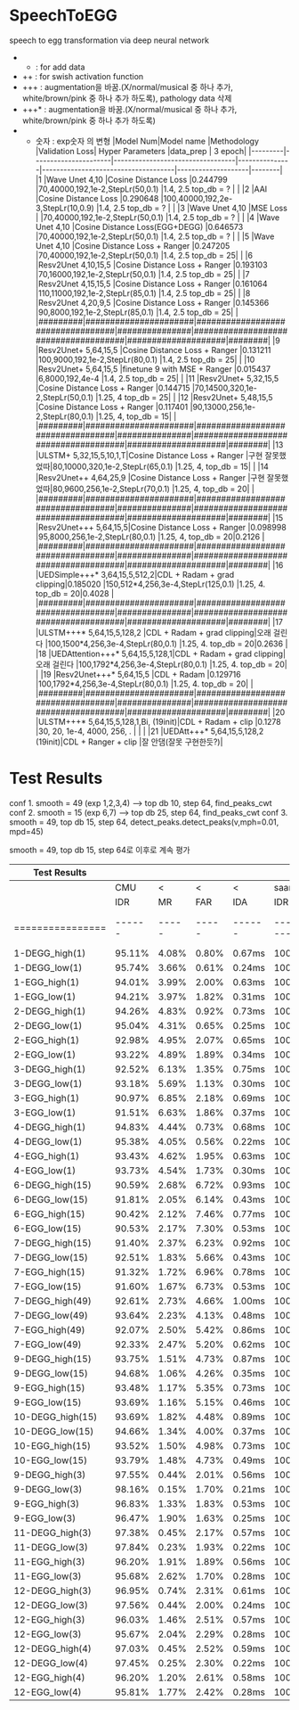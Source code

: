 # SpeechToEGG
speech to egg transformation via deep neural network

- +  : for add data
- ++ : for swish activation function
- +++ : augmentation을 바꿈.(X/normal/musical 중 하나 추가, white/brown/pink 중 하나 추가 하도록), pathology data 삭제
- +++* : augmentation을 바꿈.(X/normal/musical 중 하나 추가, white/brown/pink 중 하나 추가 하도록)
- * 숫자 : exp숫자 의 변형
|Model Num|Model name            |Methodology                       |Validation Loss| Hyper Parameters                    |data_prep           | 3 epoch|
|---------|----------------------|----------------------------------|---------------|-------------------------------------|--------------------|--------|
|1        |Wave Unet 4,10        |Cosine Distance Loss              |0.244799       |70,40000,192,1e-2,StepLr(50,0.1)     |1.4, 2.5 top_db = ? |        |
|2        |AAI                   |Cosine Distance Loss              |0.290648       |100,40000,192,2e-3,StepLr(10,0.9)    |1.4, 2.5 top_db = ? |        |
|3        |Wave Unet 4,10        |MSE Loss                          |               |70,40000,192,1e-2,StepLr(50,0.1)     |1.4, 2.5 top_db = ? |        |
|4        |Wave Unet 4,10        |Cosine Distance Loss(EGG+DEGG)    |0.646573       |70,40000,192,1e-2,StepLr(50,0.1)     |1.4, 2.5 top_db = ? |        |
|5        |Wave Unet 4,10        |Cosine Distance Loss + Ranger     |0.247205       |70,40000,192,1e-2,StepLr(50,0.1)     |1.4, 2.5 top_db = 25|        |
|6        |Resv2Unet 4,10,15,5   |Cosine Distance Loss + Ranger     |0.193103       |70,16000,192,1e-2,StepLr(50,0.1)     |1.4, 2.5 top_db = 25|        |
|7        |Resv2Unet 4,15,15,5   |Cosine Distance Loss + Ranger     |0.161064       |110,11000,192,1e-2,StepLr(85,0.1)    |1.4, 2.5 top_db = 25|        |
|8        |Resv2Unet 4,20,9,5    |Cosine Distance Loss + Ranger     |0.145366       |90,8000,192,1e-2,StepLr(85,0.1)      |1.4, 2.5 top_db = 25|        |
|#########|######################|##################################|###############|#####################################|####################|########|
|9        |Resv2Unet+ 5,64,15,5  |Cosine Distance Loss + Ranger     |0.131211       |100,9000,192,1e-2,StepLr(80,0.1)     |1.4, 2.5 top_db = 25|        |
|10       |Resv2Unet+ 5,64,15,5  |finetune 9 with MSE + Ranger      |0.015437       |6,8000,192,4e-4                      |1.4, 2.5 top_db = 25|        |
|11       |Resv2Unet+ 5,32,15,5  |Cosine Distance Loss + Ranger     |0.144715       |70,14500,320,1e-2,StepLr(50,0.1)     |1.25, 4  top_db = 25|        |
|12       |Resv2Unet+ 5,48,15,5  |Cosine Distance Loss + Ranger     |0.117401       |90,13000,256,1e-2,StepLr(80,0.1)     |1.25, 4, top_db = 15|        |
|#########|######################|##################################|###############|#####################################|####################|########|
|13       |ULSTM+ 5,32,15,5,10,1,T|Cosine Distance Loss + Ranger    |구현 잘못했었따|80,10000,320,1e-2,StepLr(65,0.1)     |1.25, 4, top_db = 15|        |
|14       |Resv2Unet++ 4,64,25,9 |Cosine Distance Loss + Ranger     |구현 잘못했었따|80,9600,256,1e-2,StepLr(70,0.1)      |1.25, 4, top_db = 20|        |
|#########|######################|##################################|###############|#####################################|####################|########|
|15       |Resv2Unet+++ 5,64,15,5|Cosine Distance Loss + Ranger     |0.098998       |95,8000,256,1e-2,StepLr(80,0.1)      |1.25, 4, top_db = 20|0.2126  |
|#########|######################|##################################|###############|#####################################|####################|########|
|16       |UEDSimple+++* 3,64,15,5,512,2|CDL + Radam + grad clipping|0.185020       |150,512\*4,256,3e-4,StepLr(125,0.1)  |1.25, 4. top_db = 20|0.4028  |
|#########|######################|##################################|###############|#####################################|####################|########|
|17       |ULSTM+++*     5,64,15,5,128,2   |CDL + Radam + grad clipping|오래 걸린다 |100,1500\*4,256,3e-4,StepLr(80,0.1)  |1.25, 4. top_db = 20|0.2636  |
|18       |UEDAttention+++* 5,64,15,5,128,1|CDL + Radam + grad clipping|오래 걸린다 |100,1792\*4,256,3e-4,StepLr(80,0.1)  |1.25, 4. top_db = 20|        |
|19       |Resv2Unet+++* 5,64,15,5     |CDL + Radam                 |0.129716       |100,1792\*4,256,3e-4,StepLr(80,0.1)  |1.25, 4. top_db = 20|        |
|#########|######################|##################################|###############|#####################################|####################|########|
|20       |ULSTM+++* 5,64,15,5,128,1,Bi, (19init)|CDL + Radam + clip |0.1278       |30, 20, 1e-4, 4000, 256, .            |                    |        |
|21       |UEDAtt+++* 5,64,15,5,128,2 (19init)|CDL + Ranger + clip   |잘 안댐(잘못 구현한듯?)|
# Test Results

conf 1. smooth = 49 (exp 1,2,3,4)  --> top db 10, step 64, find_peaks_cwt
conf 2. smooth = 15 (exp 6,7)  --> top db 25, step 64, find_peaks_cwt
conf 3. smooth = 49, top db 15, step 64, detect_peaks.detect_peaks(v,mph=0.01, mpd=45)

smooth = 49, top db 15, step 64로 이후로 계속 평가

| Test Results   |      |     |     |      |             |     |     |       | 
|----------------|------|-----|-----|------|-------------|-----|-----|-------|
|                | CMU  |  <  |  <  |  <   | saarbrucken |  <  | <   |  <    |
|                | IDR  | MR  | FAR | IDA  | IDR         | MR  | FAR | IDA   |
|================|------|-----|-----|------|-------------|-----|-----|-------|
|  1-DEGG_high(1)|95.11%|4.08%|0.80%|0.67ms| 100%        | 0%  | 0%  | 0ms   |
|  1-DEGG_low(1) |95.74%|3.66%|0.61%|0.24ms| 100%        | 0%  | 0%  | 0ms   |
|  1-EGG_high(1) |94.01%|3.99%|2.00%|0.63ms| 100%        | 0%  | 0%  | 0ms   |
|  1-EGG_low(1)  |94.21%|3.97%|1.82%|0.31ms| 100%        | 0%  | 0%  | 0ms   |
|  2-DEGG_high(1)|94.26%|4.83%|0.92%|0.73ms| 100%        | 0%  | 0%  | 0ms   |
|  2-DEGG_low(1) |95.04%|4.31%|0.65%|0.25ms| 100%        | 0%  | 0%  | 0ms   |
|  2-EGG_high(1) |92.98%|4.95%|2.07%|0.65ms| 100%        | 0%  | 0%  | 0ms   |
|  2-EGG_low(1)  |93.22%|4.89%|1.89%|0.34ms| 100%        | 0%  | 0%  | 0ms   |
|  3-DEGG_high(1)|92.52%|6.13%|1.35%|0.75ms| 100%        | 0%  | 0%  | 0ms   |
|  3-DEGG_low(1) |93.18%|5.69%|1.13%|0.30ms| 100%        | 0%  | 0%  | 0ms   |
|  3-EGG_high(1) |90.97%|6.85%|2.18%|0.69ms| 100%        | 0%  | 0%  | 0ms   |
|  3-EGG_low(1)  |91.51%|6.63%|1.86%|0.37ms| 100%        | 0%  | 0%  | 0ms   |
|  4-DEGG_high(1)|94.83%|4.44%|0.73%|0.68ms| 100%        | 0%  | 0%  | 0ms   |
|  4-DEGG_low(1) |95.38%|4.05%|0.56%|0.22ms| 100%        | 0%  | 0%  | 0ms   |
|  4-EGG_high(1) |93.43%|4.62%|1.95%|0.63ms| 100%        | 0%  | 0%  | 0ms   |
|  4-EGG_low(1)  |93.73%|4.54%|1.73%|0.30ms| 100%        | 0%  | 0%  | 0ms   |
|6-DEGG_high(15) |90.59%|2.68%|6.72%|0.93ms| 100%        | 0%  | 0%  | 0ms   |
| 6-DEGG_low(15) |91.81%|2.05%|6.14%|0.43ms| 100%        | 0%  | 0%  | 0ms   |
| 6-EGG_high(15) |90.42%|2.12%|7.46%|0.77ms| 100%        | 0%  | 0%  | 0ms   |
|  6-EGG_low(15) |90.53%|2.17%|7.30%|0.53ms| 100%        | 0%  | 0%  | 0ms   |
|7-DEGG_high(15) |91.40%|2.37%|6.23%|0.92ms| 100%        | 0%  | 0%  | 0ms   |
| 7-DEGG_low(15) |92.51%|1.83%|5.66%|0.43ms| 100%        | 0%  | 0%  | 0ms   |
| 7-EGG_high(15) |91.32%|1.72%|6.96%|0.78ms| 100%        | 0%  | 0%  | 0ms   |
| 7-EGG_low(15)  |91.60%|1.67%|6.73%|0.53ms| 100%        | 0%  | 0%  | 0ms   |
|7-DEGG_high(49) |92.61%|2.73%|4.66%|1.00ms| 100%        | 0%  | 0%  | 0ms   |
| 7-DEGG_low(49) |93.64%|2.23%|4.13%|0.48ms| 100%        | 0%  | 0%  | 0ms   |
| 7-EGG_high(49) |92.07%|2.50%|5.42%|0.86ms| 100%        | 0%  | 0%  | 0ms   |
| 7-EGG_low(49)  |92.33%|2.47%|5.20%|0.62ms| 100%        | 0%  | 0%  | 0ms   |
|9-DEGG_high(15) |93.75%|1.51%|4.73%|0.87ms| 100%        | 0%  | 0%  | 0ms   |
| 9-DEGG_low(15) |94.68%|1.06%|4.26%|0.35ms| 100%        | 0%  | 0%  | 0ms   |
| 9-EGG_high(15) |93.48%|1.17%|5.35%|0.73ms| 100%        | 0%  | 0%  | 0ms   |
| 9-EGG_low(15)  |93.69%|1.16%|5.15%|0.46ms| 100%        | 0%  | 0%  | 0ms   |
|10-DEGG_high(15)|93.69%|1.82%|4.48%|0.89ms| 100%        | 0%  | 0%  | 0ms   |
|10-DEGG_low(15) |94.66%|1.34%|4.00%|0.37ms| 100%        | 0%  | 0%  | 0ms   |
|10-EGG_high(15) |93.52%|1.50%|4.98%|0.73ms| 100%        | 0%  | 0%  | 0ms   |
|10-EGG_low(15)  |93.79%|1.48%|4.73%|0.49ms| 100%        | 0%  | 0%  | 0ms   |
|9-DEGG_high(3)  |97.55%|0.44%|2.01%|0.56ms| 100%        | 0%  | 0%  | 0ms   |
| 9-DEGG_low(3)  |98.16%|0.15%|1.70%|0.21ms| 100%        | 0%  | 0%  | 0ms   |
| 9-EGG_high(3)  |96.83%|1.33%|1.83%|0.53ms| 100%        | 0%  | 0%  | 0ms   |
| 9-EGG_low(3)   |96.47%|1.90%|1.63%|0.25ms| 100%        | 0%  | 0%  | 0ms   |
|11-DEGG_high(3) |97.38%|0.45%|2.17%|0.57ms| 100%        | 0%  | 0%  | 0ms   |
| 11-DEGG_low(3) |97.84%|0.23%|1.93%|0.22ms| 100%        | 0%  | 0%  | 0ms   |
| 11-EGG_high(3) |96.20%|1.91%|1.89%|0.56ms| 100%        | 0%  | 0%  | 0ms   |
| 11-EGG_low(3)  |95.68%|2.62%|1.70%|0.28ms| 100%        | 0%  | 0%  | 0ms   |
|12-DEGG_high(3) |96.95%|0.74%|2.31%|0.61ms| 100%        | 0%  | 0%  | 0ms   |
| 12-DEGG_low(3) |97.56%|0.44%|2.00%|0.24ms| 100%        | 0%  | 0%  | 0ms   |
| 12-EGG_high(3) |96.03%|1.46%|2.51%|0.57ms| 100%        | 0%  | 0%  | 0ms   |
| 12-EGG_low(3)  |95.67%|2.04%|2.29%|0.28ms| 100%        | 0%  | 0%  | 0ms   |
|12-DEGG_high(4) |97.03%|0.45%|2.52%|0.59ms| 100%        | 0%  | 0%  | 0ms   |
| 12-DEGG_low(4) |97.45%|0.25%|2.30%|0.22ms| 100%        | 0%  | 0%  | 0ms   |
| 12-EGG_high(4) |96.20%|1.20%|2.61%|0.58ms| 100%        | 0%  | 0%  | 0ms   |
| 12-EGG_low(4)  |95.81%|1.77%|2.42%|0.28ms| 100%        | 0%  | 0%  | 0ms   |